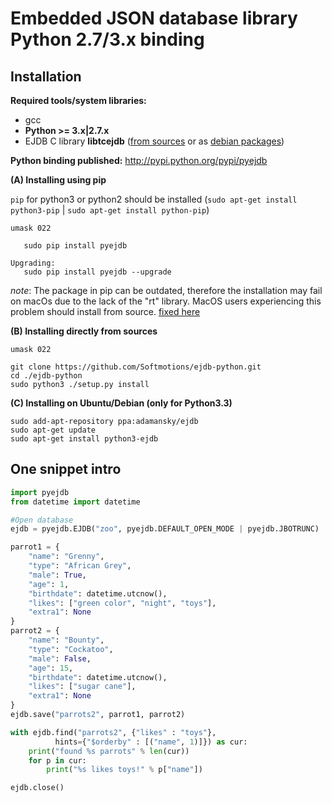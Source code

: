Embedded JSON database library Python 2.7/3.x binding
============================================================

Installation
---------------------------------


**Required tools/system libraries:**

* gcc
* **Python >= 3.x|2.7.x**
* EJDB C library **libtcejdb** ([from sources](https://github.com/Softmotions/ejdb#manual-installation) or as [debian packages](https://github.com/Softmotions/ejdb/wiki/Debian-Ubuntu-installation))

**Python binding published:** http://pypi.python.org/pypi/pyejdb

**(A) Installing using pip**

`pip` for python3 or python2 should be installed (`sudo apt-get install python3-pip` | `sudo apt-get install python-pip`)

```
umask 022

   sudo pip install pyejdb

Upgrading:
   sudo pip install pyejdb --upgrade
```

*note*:
The package in pip can be outdated, therefore the installation may fail on macOs due to the lack of the "rt" library.
MacOS users experiencing this problem should install from source. [fixed here](https://github.com/Softmotions/ejdb-python/commit/70568359d9e71f2a041b5514b3311af3bc222ad0)

**(B) Installing directly from sources**

```
umask 022

git clone https://github.com/Softmotions/ejdb-python.git
cd ./ejdb-python
sudo python3 ./setup.py install
```


**(C) Installing on Ubuntu/Debian (only for Python3.3)**

```
sudo add-apt-repository ppa:adamansky/ejdb
sudo apt-get update
sudo apt-get install python3-ejdb
```


One snippet intro
---------------------------------

```python
import pyejdb
from datetime import datetime

#Open database
ejdb = pyejdb.EJDB("zoo", pyejdb.DEFAULT_OPEN_MODE | pyejdb.JBOTRUNC)

parrot1 = {
    "name": "Grenny",
    "type": "African Grey",
    "male": True,
    "age": 1,
    "birthdate": datetime.utcnow(),
    "likes": ["green color", "night", "toys"],
    "extra1": None
}
parrot2 = {
    "name": "Bounty",
    "type": "Cockatoo",
    "male": False,
    "age": 15,
    "birthdate": datetime.utcnow(),
    "likes": ["sugar cane"],
    "extra1": None
}
ejdb.save("parrots2", parrot1, parrot2)

with ejdb.find("parrots2", {"likes" : "toys"},
          hints={"$orderby" : [("name", 1)]}) as cur:
    print("found %s parrots" % len(cur))
    for p in cur:
        print("%s likes toys!" % p["name"])

ejdb.close()
```

